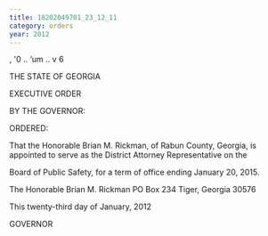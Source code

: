```yaml
---
title: 18202049701_23_12_11
category: orders
year: 2012
---
```

        

,
'0
..
‘um  ..
 v 6 

THE STATE OF GEORGIA

EXECUTIVE ORDER

BY THE GOVERNOR:

ORDERED:

That the Honorable Brian M. Rickman, of Rabun County, Georgia,
is appointed to serve as the District Attorney Representative on the

Board of Public Safety, for a term of office ending January 20,
2015.

The Honorable Brian M. Rickman
PO Box 234
Tiger, Georgia 30576

This twenty-third day of January, 2012

 
 

GOVERNOR

